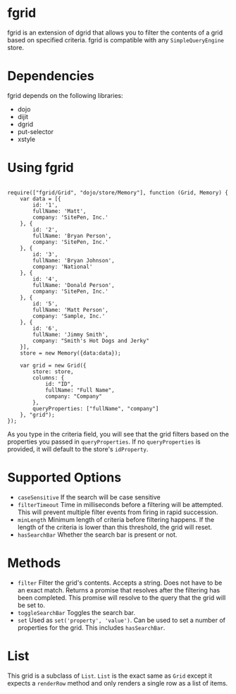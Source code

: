 # fgrid

fgrid is an extension of dgrid that allows you to filter the contents of a grid based on specified criteria.  fgrid is compatible with any <code>SimpleQueryEngine</code> store.

# Dependencies

fgrid depends on the following libraries:

* dojo
* dijit
* dgrid
* put-selector
* xstyle

# Using fgrid

<pre><code>
require(["fgrid/Grid", "dojo/store/Memory"], function (Grid, Memory) {
    var data = [{
        id: '1',
        fullName: 'Matt',
        company: 'SitePen, Inc.'
    }, {
        id: '2',
        fullName: 'Bryan Person',
        company: 'SitePen, Inc.'
    }, {
        id: '3',
        fullName: 'Bryan Johnson',
        company: 'National'
    }, {
        id: '4',
        fullName: 'Donald Person',
        company: 'SitePen, Inc.'
    }, {
        id: '5',
        fullName: 'Matt Person',
        company: 'Sample, Inc.'
    }, {
        id: '6',
        fullName: 'Jimmy Smith',
        company: "Smith's Hot Dogs and Jerky"
    }],
    store = new Memory({data:data});

    var grid = new Grid({
        store: store,
        columns: {
            id: "ID",
            fullName: "Full Name",
            company: "Company"
        },
        queryProperties: ["fullName", "company"]
    }, "grid");
});
</code></pre>

As you type in the criteria field, you will see that the grid filters based on the properties you passed in <code>queryProperties</code>.  If no <code>queryProperties</code> is provided, it will default to the store's <code>idProperty</code>.

# Supported Options

* <code>caseSensitive</code>
    If the search will be case sensitive
* <code>filterTimeout</code>
    Time in milliseconds before a filtering will be attempted.  This will prevent multiple filter events from firing in rapid succession.
* <code>minLength</code>
    Minimum length of criteria before filtering happens.  If the length of the criteria is lower than this threshold, the grid will reset.
* <code>hasSearchBar</code>
    Whether the search bar is present or not.

# Methods
* <code>filter</code>
    Filter the grid's contents.  Accepts a string.  Does not have to be an exact match.  Returns a promise that resolves after the filtering has been completed.  This promise will resolve to the query that the grid will be set to.
* <code>toggleSearchBar</code>
    Toggles the search bar.
* <code>set</code>
    Used as <code>set('property', 'value')</code>.  Can be used to set a number of properties for the grid.  This includes <code>hasSearchBar</code>.
    
# List

This grid is a subclass of <code>List</code>.  <code>List</code> is the exact same as <code>Grid</code> except it expects a <code>renderRow</code> method and only renders a single row as a list of items.
